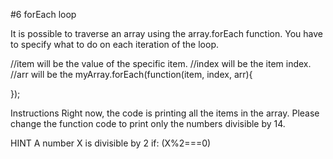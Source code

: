 #6 forEach loop

It is possible to traverse an array using the array.forEach function. You have to specify what to do on each iteration of the loop.

//item will be the value of the specific item.
//index will be the item index.
//arr will be the
myArray.forEach(function(item, index, arr){

});


Instructions
Right now, the code is printing all the items in the array. Please change the function code to print only the numbers divisible by 14.

HINT
A number X is divisible by 2 if: (X%2===0)